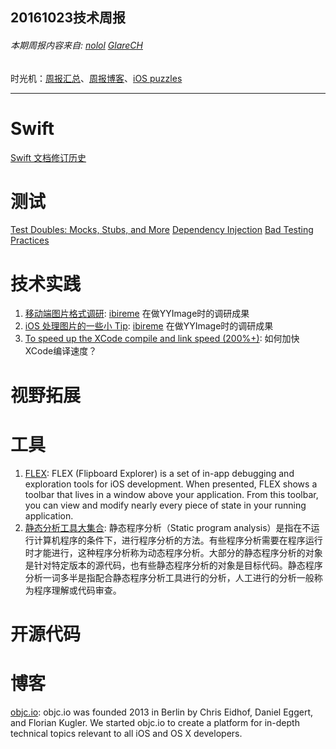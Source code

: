 
## 20161023技术周报

###### 本期周报内容来自: [nolol](https://github.com/nolol) [GlareCH](https://github.com/glarech)

时光机：[周报汇总](https://github.com/BaiduHiDeviOS/iOS-Tech-Weekly)、[周报博客](http://baiduhidevios.github.io/)、[iOS puzzles](https://github.com/BaiduHiDeviOS/iOS-puzzles)

---

# Swift
[Swift 文档修订历史](http://wiki.jikexueyuan.com/project/swift/chapter1/03_revision_history.html)

# 测试
[Test Doubles: Mocks, Stubs, and More](https://www.objc.io/issues/15-testing/mocking-stubbing/)
[Dependency Injection](https://www.objc.io/issues/15-testing/dependency-injection/)
[Bad Testing Practices](https://www.objc.io/issues/15-testing/bad-testing-practices/)

# 技术实践
1. [移动端图片格式调研](http://blog.ibireme.com/2015/11/02/mobile_image_benchmark/): [ibireme](https://github.com/ibireme) 在做YYImage时的调研成果
2. [iOS 处理图片的一些小 Tip](http://blog.ibireme.com/2015/11/02/ios_image_tips/): [ibireme](https://github.com/ibireme) 在做YYImage时的调研成果
3. [To speed up the XCode compile and link speed (200%+)](http://www.programering.com/a/MTN1ATNwATQ.html): 如何加快XCode编译速度？

# 视野拓展

# 工具
1. [FLEX](https://github.com/Flipboard/FLEX): FLEX (Flipboard Explorer) is a set of in-app debugging and exploration tools for iOS development. When presented, FLEX shows a toolbar that lives in a window above your application. From this toolbar, you can view and modify nearly every piece of state in your running application.
2. [静态分析工具大集合](http://www.freebuf.com/sectool/119680.html): 静态程序分析（Static program analysis）是指在不运行计算机程序的条件下，进行程序分析的方法。有些程序分析需要在程序运行时才能进行，这种程序分析称为动态程序分析。大部分的静态程序分析的对象是针对特定版本的源代码，也有些静态程序分析的对象是目标代码。静态程序分析一词多半是指配合静态程序分析工具进行的分析，人工进行的分析一般称为程序理解或代码审查。

# 开源代码

# 博客
[objc.io](https://www.objc.io/about/): objc.io was founded 2013 in Berlin by Chris Eidhof, Daniel Eggert, and Florian Kugler. We started objc.io to create a platform for in-depth technical topics relevant to all iOS and OS X developers.

